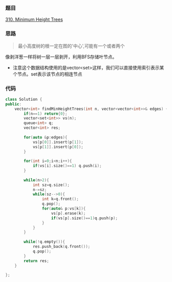 ### 题目
[310. Minimum Height Trees]()
### 思路

> 最小高度树的根一定在图的'中心',可能有一个或者两个

像剥洋葱一样将树一层一层剥开，利用BFS存储叶节点。

+ 注意这个数据结构使用的是vector<set<int>>这样，我们可以直接使用索引表示某个节点。set<int>表示该节点的相连节点

### 代码
```c++
class Solution {
public:
    vector<int> findMinHeightTrees(int n, vector<vector<int>>& edges) {
        if(n==1) return{0};
        vector<set<int>> vs(n);
        queue<int> q;
        vector<int> res;
        
        for(auto &p:edges){
            vs[p[0]].insert(p[1]);
            vs[p[1]].insert(p[0]);
        }
        
        for(int i=0;i<n;i++){
            if(vs[i].size()==1) q.push(i);
        }
        
        while(n>2){
            int sz=q.size();
            n-=sz;
            while(sz-->0){
                int k=q.front();
                q.pop();
                for(auto& p:vs[k]){
                    vs[p].erase(k);
                    if(vs[p].size()==1)q.push(p);
                }
            }
        }
        
        while(!q.empty()){
            res.push_back(q.front()); 
            q.pop();
        }
        return res;
    }
    
};
```
